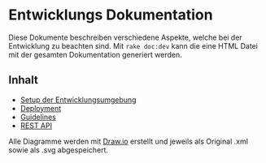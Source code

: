 # Entwicklungs Dokumentation

Diese Dokumente beschreiben verschiedene Aspekte, welche bei der Entwicklung zu beachten sind. Mit `rake doc:dev` kann die eine HTML Datei mit der gesamten Dokumentation generiert werden.

## Inhalt

* [Setup der Entwicklungsumgebung](01_setup.md)
* [Deployment](02_deployment.md)
* [Guidelines](03_guidelines.md)
* [REST API](04_rest_api.md)

Alle Diagramme werden mit [Draw.io](http://draw.io) erstellt und jeweils als Original .xml sowie als .svg abgespeichert.
